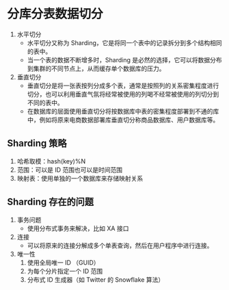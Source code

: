 # 分库分表数据切分

1. 水平切分
   * 水平切分又称为 Sharding，它是将同一个表中的记录拆分到多个结构相同的表中。
   * 当一个表的数据不断增多时，Sharding 是必然的选择，它可以将数据分布到集群的不同节点上，从而缓存单个数据库的压力。
2. 垂直切分
   * 垂直切分是将一张表按列分成多个表，通常是按照列的关系密集程度进行切分，也可以利用垂直气氛将经常被使用的列喝不经常被使用的列切分到不同的表中。
   * 在数据库的层面使用垂直切分将按数据库中表的密集程度部署到不通的库中，例如将原来电商数据部署库垂直切分称商品数据库、用户数据库等。

## Sharding 策略

1. 哈希取模：hash\(key\)%N
2. 范围：可以是 ID 范围也可以是时间范围
3. 映射表：使用单独的一个数据库来存储映射关系

## Sharding 存在的问题

1. 事务问题
   * 使用分布式事务来解决，比如 XA 接口
2. 连接
   * 可以将原来的连接分解成多个单表查询，然后在用户程序中进行连接。
3. 唯一性
   1. 使用全局唯一 ID （GUID）
   2. 为每个分片指定一个 ID 范围
   3. 分布式 ID 生成器（如 Twitter 的 Snowflake 算法）

